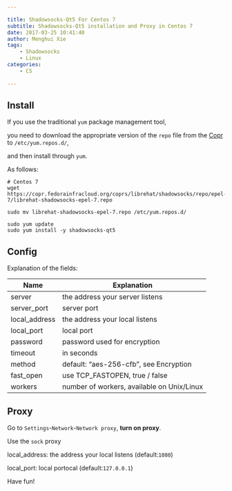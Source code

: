 ```yaml
---

title: Shadowsocks-Qt5 For Centos 7
subtitle: Shadowsocks-Qt5 installation and Proxy in Centos 7
date: 2017-03-25 10:41:40
author: Menghui Xie
tags:
	- Shadowsocks
	- Linux
categories: 
	- CS
	
---
```



## Install
 
If you use the traditional `yum` package management tool, 

you need to download the appropriate version of the `repo` file from the [Copr](https://copr.fedorainfracloud.org/coprs/librehat/shadowsocks/) to `/etc/yum.repos.d/`, 

and then install through `yum`.

As follows:



    # Centos 7
    wget https://copr.fedorainfracloud.org/coprs/librehat/shadowsocks/repo/epel-7/librehat-shadowsocks-epel-7.repo
    
    sudo mv librehat-shadowsocks-epel-7.repo /etc/yum.repos.d/
 
    sudo yum update
    sudo yum install -y shadowsocks-qt5
    
<!-- more -->

    
## Config
 Explanation of the fields:

Name|	Explanation
---|---
server |	the address your server listens
server_port|	server port
local_address|	the address your local listens
local_port| local port
password |	password used for encryption
timeout |	in seconds
method	| default: “aes-256-cfb”, see Encryption
fast_open |	use TCP_FASTOPEN, true / false
workers |	number of workers, available on Unix/Linux

## Proxy

Go to `Settings`-`Network`-`Network proxy`, **turn on proxy**.

Use the `sock` proxy

local_address:	the address your local listens (default:`1080`)

local_port:	local portocal (default:`127.0.0.1`)

Have fun!